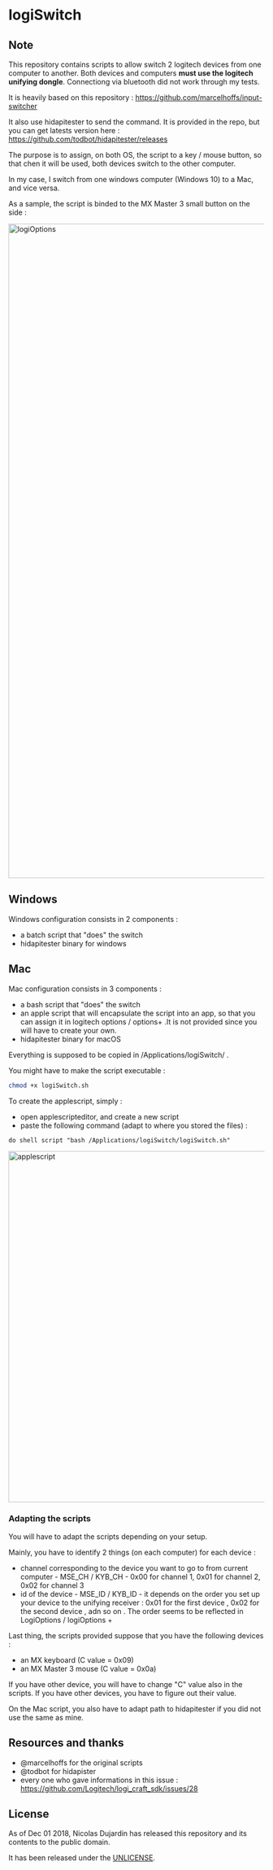 # logiSwitch

## Note

This repository contains scripts to allow switch 2 logitech devices from one computer to another. Both devices and computers **must use the logitech unifying dongle**. Connectiong via bluetooth did not work through my tests.

It is heavily based on this repository : https://github.com/marcelhoffs/input-switcher

It also use hidapitester to send the command. It is provided in the repo, but you can get latests version here : https://github.com/todbot/hidapitester/releases

The purpose is to assign, on both OS, the script to a key / mouse button, so that chen it will be used, both devices switch to the other computer.

In my case, I switch from one windows computer (Windows 10) to a Mac, and vice versa.

As a sample, the script is binded to the MX Master 3 small button on the side : 

<img width="1288" alt="logiOptions" src="https://user-images.githubusercontent.com/19813688/180828670-36f4135f-d8bb-49d9-9a11-0e11dd1c0d03.png">


## Windows

Windows configuration consists in 2 components : 
* a batch script that "does" the switch
* hidapitester binary for windows


## Mac


Mac configuration consists in 3 components :
* a bash script that "does" the switch
* an apple script that will encapsulate the script into an app, so that you can assign it in logitech options / options+ .It is not provided since you will have to create your own.
* hidapitester binary for macOS

Everything is supposed to be copied in /Applications/logiSwitch/ .

You might have to make the script executable : 

```bash
chmod +x logiSwitch.sh
```

To create the applescript, simply : 
* open applescripteditor, and create a new script
* paste the following command (adapt to where you stored the files) : 

```appleScript
do shell script "bash /Applications/logiSwitch/logiSwitch.sh"
```

<img width="691" alt="applescript" src="https://user-images.githubusercontent.com/19813688/180828859-c577e1c4-4487-43c9-864d-9f231acef502.png">


### Adapting the scripts

You will have to adapt the scripts depending on your setup.

Mainly, you have to identify 2 things (on each computer) for each device  :
* channel corresponding to the device you want to go to from current computer - MSE_CH / KYB_CH - 0x00 for channel 1, 0x01 for channel 2, 0x02 for channel 3
* id of the device - MSE_ID / KYB_ID - it depends on the order you set up your device to the unifying receiver : 0x01 for the first device , 0x02 for the second device , adn so on . The order seems to be reflected in LogiOptions / logiOptions +

Last thing, the scripts provided suppose that you have the following devices : 
* an MX keyboard (C value = 0x09)
* an MX Master 3 mouse (C value = 0x0a)

If you have other device, you will have to change "C" value also in the scripts.
If you have other devices, you have to figure out their value.

On the Mac script, you also have to adapt path to hidapitester if you did not use the same as mine.

## Resources and thanks

* @marcelhoffs for the original scripts
* @todbot for hidapister
* every one who gave informations in this issue : https://github.com/Logitech/logi_craft_sdk/issues/28 


## License

As of Dec 01 2018, Nicolas Dujardin has released this repository and its contents to the public domain.

It has been released under the [UNLICENSE][].

[unlicense]: LICENSE

